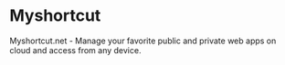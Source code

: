 # Myshortcut
Myshortcut.net - Manage your favorite public and private web apps on cloud and access from any device.
